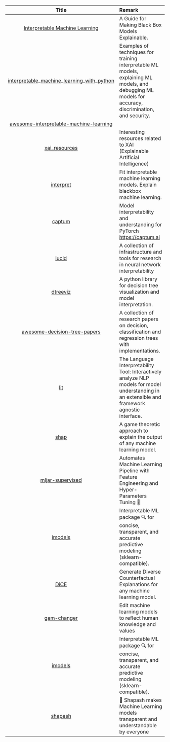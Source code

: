 | Title | Remark |
| :----: | :---- |
| [Interpretable Machine Learning](https://christophm.github.io/interpretable-ml-book/)|A Guide for Making Black Box Models Explainable.|
|[interpretable_machine_learning_with_python](https://github.com/jphall663/interpretable_machine_learning_with_python)|Examples of techniques for training interpretable ML models, explaining ML models, and debugging ML models for accuracy, discrimination, and security.|
|[awesome-interpretable-machine-learning](https://github.com/lopusz/awesome-interpretable-machine-learning)||
|[xai_resources](https://github.com/pbiecek/xai_resources)|Interesting resources related to XAI (Explainable Artificial Intelligence)|
|[interpret](https://github.com/interpretml/interpret)|Fit interpretable machine learning models. Explain blackbox machine learning.|
|[captum](https://github.com/pytorch/captum)|Model interpretability and understanding for PyTorch https://captum.ai|
|[lucid](https://github.com/tensorflow/lucid)|A collection of infrastructure and tools for research in neural network interpretability|
|[dtreeviz](https://github.com/parrt/dtreeviz)|A python library for decision tree visualization and model interpretation.|
|[awesome-decision-tree-papers](https://github.com/benedekrozemberczki/awesome-decision-tree-papers)|A collection of research papers on decision, classification and regression trees with implementations.|
|[lit](https://github.com/PAIR-code/lit)|The Language Interpretability Tool: Interactively analyze NLP models for model understanding in an extensible and framework agnostic interface.|
|[shap](https://github.com/slundberg/shap)|A game theoretic approach to explain the output of any machine learning model.|
|[mljar-supervised](https://github.com/mljar/mljar-supervised)|Automates Machine Learning Pipeline with Feature Engineering and Hyper-Parameters Tuning 🚀|
|[imodels](https://github.com/csinva/imodels)|Interpretable ML package 🔍 for concise, transparent, and accurate predictive modeling (sklearn-compatible).|
|[DiCE](https://github.com/interpretml/DiCE)|Generate Diverse Counterfactual Explanations for any machine learning model.|
|[gam-changer](https://github.com/interpretml/gam-changer)|Edit machine learning models to reflect human knowledge and values|
|[imodels](https://github.com/csinva/imodels)|Interpretable ML package 🔍 for concise, transparent, and accurate predictive modeling (sklearn-compatible).|
|[shapash](https://github.com/MAIF/shapash)|🔅 Shapash makes Machine Learning models transparent and understandable by everyone|
